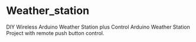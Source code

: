 # Weather_station
DIY Wireless Arduino Weather Station plus Control
Arduino Weather Station Project with remote push button control.
